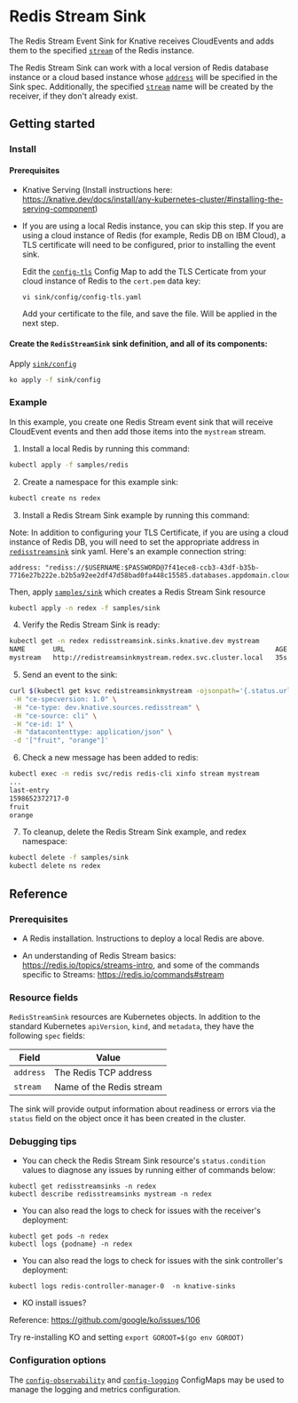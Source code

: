 # Redis Stream Sink

The Redis Stream Event Sink for Knative receives CloudEvents and adds
them to the specified [`stream`](config/300-redisstreamsink.yaml) of the Redis instance.

The Redis Stream Sink can work with a local version of Redis database instance or
a cloud based instance whose [`address`](config/300-redisstreamsink.yaml) will be
specified in the Sink spec. Additionally, the specified [`stream`](config/300-redisstreamsink.yaml) name will be created by the receiver, if they don't already exist.


## Getting started

### Install

#### Prerequisites

* Knative Serving (Install instructions here: https://knative.dev/docs/install/any-kubernetes-cluster/#installing-the-serving-component)

* If you are using a local Redis instance, you can skip this step. If you are
using a cloud instance of Redis (for example, Redis DB on IBM Cloud), a TLS
certificate will need to be configured, prior to installing the event sink.

    Edit the [`config-tls`](config/config-tls.yaml) Config Map to add the TLS Certicate
    from your cloud instance of Redis to the `cert.pem` data key:

    ```
    vi sink/config/config-tls.yaml
    ```

    Add your certificate to the file, and save the file. Will be applied in the next step.

#### Create the `RedisStreamSink` sink definition, and all of its components:

Apply [`sink/config`](../sink/config)

```sh
ko apply -f sink/config
```


### Example

In this example, you create one Redis Stream event sink that will receive CloudEvent events and then add those items into the `mystream` stream.

1. Install a local Redis by running this command:

```sh
kubectl apply -f samples/redis
```

2. Create a namespace for this example sink:

```sh
kubectl create ns redex
```

3. Install a Redis Stream Sink example by running this command:

Note: In addition to configuring your TLS Certificate, if you are using a cloud
instance of Redis DB, you will need to set the appropriate address in
[`redisstreamsink`](../samples/sink/redisstreamsink.yaml) sink yaml.
Here's an example connection string:

```
address: "rediss://$USERNAME:$PASSWORD@7f41ece8-ccb3-43df-b35b-7716e27b222e.b2b5a92ee2df47d58bad0fa448c15585.databases.appdomain.cloud:32086"
```

Then, apply [`samples/sink`](../samples/sink) which creates a Redis Stream Sink resource

```sh
kubectl apply -n redex -f samples/sink
```

4. Verify the Redis Stream Sink is ready:

```sh
kubectl get -n redex redisstreamsink.sinks.knative.dev mystream
NAME       URL                                                     AGE   READY   REASON
mystream   http://redistreamsinkmystream.redex.svc.cluster.local   35s   True
```

5. Send an event to the sink:

```sh
curl $(kubectl get ksvc redistreamsinkmystream -ojsonpath='{.status.url}' -n redex) \
 -H "ce-specversion: 1.0" \
 -H "ce-type: dev.knative.sources.redisstream" \
 -H "ce-source: cli" \
 -H "ce-id: 1" \
 -H "datacontenttype: application/json" \
 -d '["fruit", "orange"]'
```

6. Check a new message has been added to redis:

```sh
kubectl exec -n redis svc/redis redis-cli xinfo stream mystream
...
last-entry
1598652372717-0
fruit
orange
```

7. To cleanup, delete the Redis Stream Sink example, and redex namespace:

```sh
kubectl delete -f samples/sink
kubectl delete ns redex
```

## Reference

### Prerequisites

* A Redis installation. Instructions to deploy a local Redis are above.

* An understanding of Redis Stream basics: https://redis.io/topics/streams-intro, and some of the commands specific to Streams: https://redis.io/commands#stream

### Resource fields

`RedisStreamSink` resources are Kubernetes objects. In addition to the standard Kubernetes
`apiVersion`, `kind`, and `metadata`, they have the following `spec` fields:

| Field       | Value       |
| ----------- | ----------- |
| `address`   | The Redis TCP address
| `stream`    | Name of the Redis stream

The sink will provide output information about readiness or errors via the
`status` field on the object once it has been created in the cluster.

### Debugging tips

* You can check the Redis Stream Sink resource's `status.condition` values to diagnose any issues by running either of commands below:

```
kubectl get redisstreamsinks -n redex
kubectl describe redisstreamsinks mystream -n redex
```

* You can also read the logs to check for issues with the receiver's deployment:

```
kubectl get pods -n redex
kubectl logs {podname} -n redex
```

* You can also read the logs to check for issues with the sink controller's
deployment:

```
kubectl logs redis-controller-manager-0  -n knative-sinks
```

* KO install issues?

Reference: https://github.com/google/ko/issues/106

Try re-installing KO and setting `export GOROOT=$(go env GOROOT)`

### Configuration options

The [`config-observability`](config/config-observability.yaml) and [`config-logging`](config/config-logging.yaml)
ConfigMaps may be used to manage the logging and metrics configuration.
